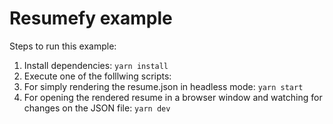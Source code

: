# Resumefy example

Steps to run this example:

1. Install dependencies: `yarn install`
2. Execute one of the folllwing scripts:
3. For simply rendering the resume.json in headless mode: `yarn start`
4. For opening the rendered resume in a browser window and watching for changes on the JSON file: `yarn dev`
